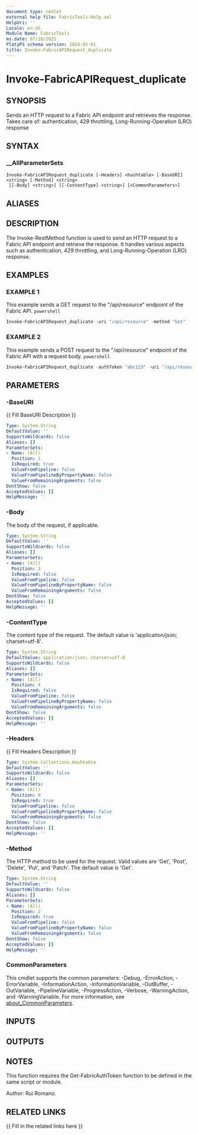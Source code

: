 ```yaml
---
document type: cmdlet
external help file: FabricTools-Help.xml
HelpUri: ''
Locale: en-US
Module Name: FabricTools
ms.date: 07/18/2025
PlatyPS schema version: 2024-05-01
title: Invoke-FabricAPIRequest_duplicate
---
```


# Invoke-FabricAPIRequest_duplicate

## SYNOPSIS

Sends an HTTP request to a Fabric API endpoint and retrieves the response.
Takes care of: authentication, 429 throttling, Long-Running-Operation (LRO) response

## SYNTAX

### __AllParameterSets

```
Invoke-FabricAPIRequest_duplicate [-Headers] <hashtable> [-BaseURI] <string> [-Method] <string>
 [[-Body] <string>] [[-ContentType] <string>] [<CommonParameters>]
```

## ALIASES

## DESCRIPTION

The Invoke-RestMethod function is used to send an HTTP request to a Fabric API endpoint and retrieve the response.
It handles various aspects such as authentication, 429 throttling, and Long-Running-Operation (LRO) response.

## EXAMPLES

### EXAMPLE 1

This example sends a GET request to the "/api/resource" endpoint of the Fabric API. ```powershell ```

```powershell
Invoke-FabricAPIRequest_duplicate -uri "/api/resource" -method "Get"
```

### EXAMPLE 2

This example sends a POST request to the "/api/resource" endpoint of the Fabric API with a request body. ```powershell ```

```powershell
Invoke-FabricAPIRequest_duplicate -authToken "abc123" -uri "/api/resource" -method "Post" -body $requestBody
```

## PARAMETERS

### -BaseURI

{{ Fill BaseURI Description }}

```yaml
Type: System.String
DefaultValue: ''
SupportsWildcards: false
Aliases: []
ParameterSets:
- Name: (All)
  Position: 1
  IsRequired: true
  ValueFromPipeline: false
  ValueFromPipelineByPropertyName: false
  ValueFromRemainingArguments: false
DontShow: false
AcceptedValues: []
HelpMessage: ''
```

### -Body

The body of the request, if applicable.

```yaml
Type: System.String
DefaultValue: ''
SupportsWildcards: false
Aliases: []
ParameterSets:
- Name: (All)
  Position: 3
  IsRequired: false
  ValueFromPipeline: false
  ValueFromPipelineByPropertyName: false
  ValueFromRemainingArguments: false
DontShow: false
AcceptedValues: []
HelpMessage: ''
```

### -ContentType

The content type of the request.
The default value is 'application/json; charset=utf-8'.

```yaml
Type: System.String
DefaultValue: application/json; charset=utf-8
SupportsWildcards: false
Aliases: []
ParameterSets:
- Name: (All)
  Position: 4
  IsRequired: false
  ValueFromPipeline: false
  ValueFromPipelineByPropertyName: false
  ValueFromRemainingArguments: false
DontShow: false
AcceptedValues: []
HelpMessage: ''
```

### -Headers

{{ Fill Headers Description }}

```yaml
Type: System.Collections.Hashtable
DefaultValue: ''
SupportsWildcards: false
Aliases: []
ParameterSets:
- Name: (All)
  Position: 0
  IsRequired: true
  ValueFromPipeline: false
  ValueFromPipelineByPropertyName: false
  ValueFromRemainingArguments: false
DontShow: false
AcceptedValues: []
HelpMessage: ''
```

### -Method

The HTTP method to be used for the request.
Valid values are 'Get', 'Post', 'Delete', 'Put', and 'Patch'.
The default value is 'Get'.

```yaml
Type: System.String
DefaultValue: ''
SupportsWildcards: false
Aliases: []
ParameterSets:
- Name: (All)
  Position: 2
  IsRequired: true
  ValueFromPipeline: false
  ValueFromPipelineByPropertyName: false
  ValueFromRemainingArguments: false
DontShow: false
AcceptedValues: []
HelpMessage: ''
```

### CommonParameters

This cmdlet supports the common parameters: -Debug, -ErrorAction, -ErrorVariable,
-InformationAction, -InformationVariable, -OutBuffer, -OutVariable, -PipelineVariable,
-ProgressAction, -Verbose, -WarningAction, and -WarningVariable. For more information, see
[about_CommonParameters](https://go.microsoft.com/fwlink/?LinkID=113216).

## INPUTS

## OUTPUTS

## NOTES

This function requires the Get-FabricAuthToken function to be defined in the same script or module.

Author: Rui Romano.

## RELATED LINKS

{{ Fill in the related links here }}

